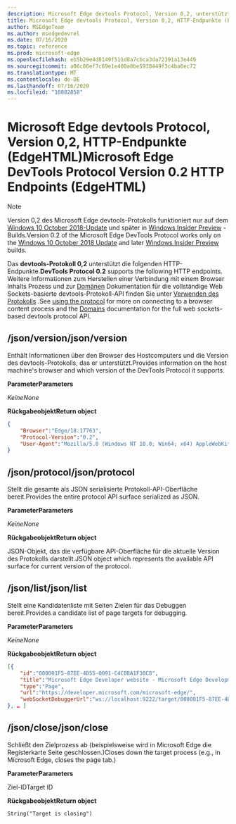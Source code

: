 ```yaml
---
description: Microsoft Edge devtools Protocol, Version 0,2, unterstützt die folgenden HTTP-Endpunkte.
title: Microsoft Edge devtools Protocol, Version 0,2, HTTP-Endpunkte (EdgeHTML)
author: MSEdgeTeam
ms.author: msedgedevrel
ms.date: 07/16/2020
ms.topic: reference
ms.prod: microsoft-edge
ms.openlocfilehash: eb5b29e4d8149f511d8a7cbca3da72391a13e449
ms.sourcegitcommit: a06c86ef7c69e1e400a0be5938449f3c4ba6ec72
ms.translationtype: MT
ms.contentlocale: de-DE
ms.lasthandoff: 07/16/2020
ms.locfileid: "10882858"
---
```

# <span data-ttu-id="589d0-103">Microsoft Edge devtools Protocol, Version 0,2, HTTP-Endpunkte (EdgeHTML)</span><span class="sxs-lookup"><span data-stu-id="589d0-103">Microsoft Edge DevTools Protocol Version 0.2 HTTP Endpoints (EdgeHTML)</span></span>  

> [!NOTE]
> <span data-ttu-id="589d0-104">Version 0,2 des Microsoft Edge devtools-Protokolls funktioniert nur auf dem [Windows 10 October 2018-Update]() und später in [Windows Insider Preview](https://insider.windows.com/en-us/getting-started/) -Builds.</span><span class="sxs-lookup"><span data-stu-id="589d0-104">Version 0.2 of the Microsoft Edge DevTools Protocol works only on the [Windows 10 October 2018 Update]() and later [Windows Insider Preview](https://insider.windows.com/en-us/getting-started/) builds.</span></span>

<span data-ttu-id="589d0-105">Das **devtools-Protokoll 0,2** unterstützt die folgenden HTTP-Endpunkte.</span><span class="sxs-lookup"><span data-stu-id="589d0-105">**DevTools Protocol 0.2** supports the following HTTP endpoints.</span></span> <span data-ttu-id="589d0-106">Weitere Informationen zum Herstellen einer Verbindung mit einem Browser Inhalts Prozess und zur [Domänen](domains/index.md) Dokumentation für die vollständige Web Sockets-basierte devtools-Protokoll-API finden Sie unter [Verwenden des Protokolls](../index.md#using-the-protocol) .</span><span class="sxs-lookup"><span data-stu-id="589d0-106">See [using the protocol](../index.md#using-the-protocol) for more on connecting to a browser content process and the [Domains](domains/index.md) documentation for the full web sockets-based devtools protocol API.</span></span>

## <span data-ttu-id="589d0-107">/json/version</span><span class="sxs-lookup"><span data-stu-id="589d0-107">/json/version</span></span>
<span data-ttu-id="589d0-108">Enthält Informationen über den Browser des Hostcomputers und die Version des devtools-Protokolls, das er unterstützt.</span><span class="sxs-lookup"><span data-stu-id="589d0-108">Provides information on the host machine's browser and which version of the DevTools Protocol it supports.</span></span>

**<span data-ttu-id="589d0-109">Parameter</span><span class="sxs-lookup"><span data-stu-id="589d0-109">Parameters</span></span>**

*<span data-ttu-id="589d0-110">Keine</span><span class="sxs-lookup"><span data-stu-id="589d0-110">None</span></span>*

**<span data-ttu-id="589d0-111">Rückgabeobjekt</span><span class="sxs-lookup"><span data-stu-id="589d0-111">Return object</span></span>**

```json
{
    "Browser":"Edge/18.17763",
    "Protocol-Version":"0.2",
    "User-Agent":"Mozilla/5.0 (Windows NT 10.0; Win64; x64) AppleWebKit/537.36 (KHTML, like Gecko) Chrome/64.0.3282.140 Safari/537.36 Edge/18.17763"
}
```

## <span data-ttu-id="589d0-112">/json/protocol</span><span class="sxs-lookup"><span data-stu-id="589d0-112">/json/protocol</span></span>

<span data-ttu-id="589d0-113">Stellt die gesamte als JSON serialisierte Protokoll-API-Oberfläche bereit.</span><span class="sxs-lookup"><span data-stu-id="589d0-113">Provides the entire protocol API surface serialized as JSON.</span></span>

**<span data-ttu-id="589d0-114">Parameter</span><span class="sxs-lookup"><span data-stu-id="589d0-114">Parameters</span></span>**

*<span data-ttu-id="589d0-115">Keine</span><span class="sxs-lookup"><span data-stu-id="589d0-115">None</span></span>*

**<span data-ttu-id="589d0-116">Rückgabeobjekt</span><span class="sxs-lookup"><span data-stu-id="589d0-116">Return object</span></span>**

<span data-ttu-id="589d0-117">JSON-Objekt, das die verfügbare API-Oberfläche für die aktuelle Version des Protokolls darstellt.</span><span class="sxs-lookup"><span data-stu-id="589d0-117">JSON object which represents the available API surface for current version of the protocol.</span></span>

## <span data-ttu-id="589d0-118">/json/list</span><span class="sxs-lookup"><span data-stu-id="589d0-118">/json/list</span></span>

<span data-ttu-id="589d0-119">Stellt eine Kandidatenliste mit Seiten Zielen für das Debuggen bereit.</span><span class="sxs-lookup"><span data-stu-id="589d0-119">Provides a candidate list of page targets for debugging.</span></span>

**<span data-ttu-id="589d0-120">Parameter</span><span class="sxs-lookup"><span data-stu-id="589d0-120">Parameters</span></span>**

*<span data-ttu-id="589d0-121">Keine</span><span class="sxs-lookup"><span data-stu-id="589d0-121">None</span></span>*

**<span data-ttu-id="589d0-122">Rückgabeobjekt</span><span class="sxs-lookup"><span data-stu-id="589d0-122">Return object</span></span>**

```json
[{
    "id":"000001F5-87EE-4D55-0091-C4C08A1F30C8",
    "title":"Microsoft Edge Developer website - Microsoft Edge Development",
    "type":"Page",
    "url":"https://developer.microsoft.com/microsoft-edge/",
    "webSocketDebuggerUrl":"ws://localhost:9222/target/000001F5-87EE-4D55-0091-C4C08A1F30C8"
}, … ]
```

## <span data-ttu-id="589d0-123">/json/close</span><span class="sxs-lookup"><span data-stu-id="589d0-123">/json/close</span></span>

<span data-ttu-id="589d0-124">Schließt den Zielprozess ab (beispielsweise wird in Microsoft Edge die Registerkarte Seite geschlossen.)</span><span class="sxs-lookup"><span data-stu-id="589d0-124">Closes down the target process (e.g., in Microsoft Edge, closes the page tab.)</span></span>

**<span data-ttu-id="589d0-125">Parameter</span><span class="sxs-lookup"><span data-stu-id="589d0-125">Parameters</span></span>**

<span data-ttu-id="589d0-126">Ziel-ID</span><span class="sxs-lookup"><span data-stu-id="589d0-126">Target ID</span></span> 

**<span data-ttu-id="589d0-127">Rückgabeobjekt</span><span class="sxs-lookup"><span data-stu-id="589d0-127">Return object</span></span>**

```
String("Target is closing")
```
